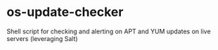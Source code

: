 # os-update-checker
Shell script for checking and alerting on APT and YUM updates on live servers (leveraging Salt)

